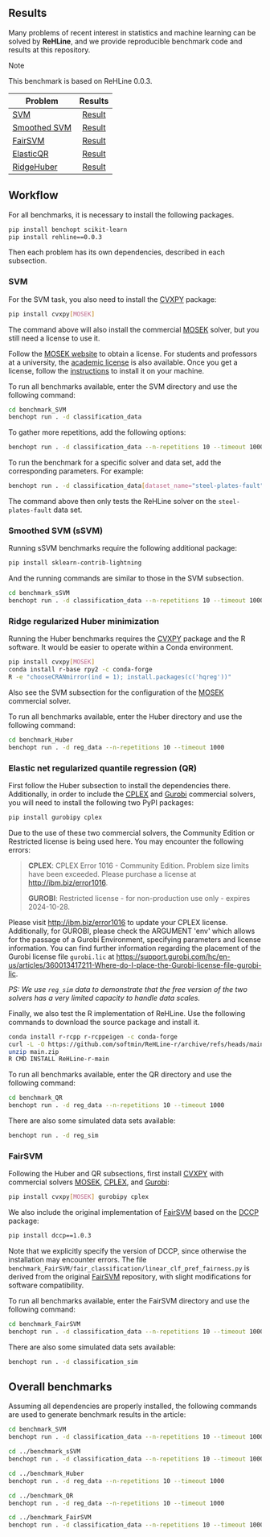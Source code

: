 ## Results

Many problems of recent interest in statistics and machine
learning can be solved by **ReHLine**, and we provide reproducible
benchmark code and results at this repository.

> [!NOTE]  
> This benchmark is based on ReHLine 0.0.3.

| Problem   |      Results      |
|---------- |:-----------------:|
|[SVM](https://github.com/softmin/ReHLine-benchmark/tree/main/benchmark_SVM) | [Result](https://rehline-python.readthedocs.io/en/latest/_static/benchmark/benchmark_SVM.html)|
|[Smoothed SVM](https://github.com/softmin/ReHLine-benchmark/tree/main/benchmark_sSVM) | [Result](https://rehline-python.readthedocs.io/en/latest/_static/benchmark/benchmark_sSVM.html)|
|[FairSVM](https://github.com/softmin/ReHLine-benchmark/tree/main/benchmark_FairSVM) | [Result](https://rehline-python.readthedocs.io/en/latest/_static/benchmark/benchmark_FairSVM.html)|
|[ElasticQR](https://github.com/softmin/ReHLine-benchmark/tree/main/benchmark_QR) | [Result](https://rehline-python.readthedocs.io/en/latest/_static/benchmark/benchmark_QR.html)|
|[RidgeHuber](https://github.com/softmin/ReHLine-benchmark/tree/main/benchmark_Huber) | [Result](https://rehline-python.readthedocs.io/en/latest/_static/benchmark/benchmark_Huber.html)|

## Workflow

For all benchmarks, it is necessary to install the following packages.

```bash
pip install benchopt scikit-learn
pip install rehline==0.0.3
```

Then each problem has its own dependencies,
described in each subsection.

### SVM

For the SVM task, you also need to install the
[CVXPY](https://www.cvxpy.org/) package:

```bash
pip install cvxpy[MOSEK]
```

The command above will also install the commercial
[MOSEK](https://www.mosek.com/) solver, but you
still need a license to use it.

Follow the [MOSEK website](https://www.mosek.com/resources/getting-started/)
to obtain a license. For students and professors at a university, the
[academic license](https://www.mosek.com/products/academic-licenses/)
is also available. Once you get a license, follow the
[instructions](https://docs.mosek.com/latest/licensing/quickstart.html#local)
to install it on your machine.

To run all benchmarks available, enter the SVM directory and use the following command:

```bash
cd benchmark_SVM
benchopt run . -d classification_data
```

To gather more repetitions, add the following options:

```bash
benchopt run . -d classification_data --n-repetitions 10 --timeout 1000
```

To run the benchmark for a specific solver and data set,
add the corresponding parameters. For example:

```bash
benchopt run . -d classification_data[dataset_name="steel-plates-fault"] -s rehline
```

The command above then only tests the ReHLine solver on the `steel-plates-fault` data set.

### Smoothed SVM (sSVM)

Running sSVM benchmarks require the following additional package:

```bash
pip install sklearn-contrib-lightning
```

And the running commands are similar to those in the SVM subsection.

```bash
cd benchmark_sSVM
benchopt run . -d classification_data --n-repetitions 10 --timeout 1000
```

### Ridge regularized Huber minimization

Running the Huber benchmarks requires the [CVXPY](https://www.cvxpy.org/) package
and the R software. It would be easier to operate
within a Conda environment.

```bash
pip install cvxpy[MOSEK]
conda install r-base rpy2 -c conda-forge
R -e "chooseCRANmirror(ind = 1); install.packages(c('hqreg'))"
```

Also see the SVM subsection for the configuration of the
[MOSEK](https://www.mosek.com/) commercial solver.

To run all benchmarks available, enter the Huber directory and use the following command:

```bash
cd benchmark_Huber
benchopt run . -d reg_data --n-repetitions 10 --timeout 1000
```

### Elastic net regularized quantile regression (QR)

First follow the Huber subsection to install the
dependencies there.
Additionally, in order to include the
[CPLEX](https://www.ibm.com/products/ilog-cplex-optimization-studio)
and [Gurobi](https://www.gurobi.com/)
commercial solvers, you will need to install the following two PyPI packages:

```bash
pip install gurobipy cplex
```

Due to the use of these two commercial solvers, the Community Edition or Restricted license is being used here. You may encounter the following errors:

> **CPLEX**: CPLEX Error 1016 - Community Edition. Problem size limits have been exceeded. Please purchase a license at http://ibm.biz/error1016.
>
> **GUROBI**: Restricted license - for non-production use only - expires 2024-10-28.

Please visit http://ibm.biz/error1016 to update your CPLEX license. Additionally, for GUROBI, please check the ARGUMENT 'env' which allows for the passage of a Gurobi Environment, specifying parameters and license information. You can find further information regarding the placement of the Gurobi license file `gurobi.lic` at https://support.gurobi.com/hc/en-us/articles/360013417211-Where-do-I-place-the-Gurobi-license-file-gurobi-lic.

*PS: We use `reg_sim` data to demonstrate that the free version of the two solvers has a very limited capacity to handle data scales.*

Finally, we also test the R implementation of
ReHLine. Use the following commands to download
the source package and install it.

```bash
conda install r-rcpp r-rcppeigen -c conda-forge
curl -L -O https://github.com/softmin/ReHLine-r/archive/refs/heads/main.zip
unzip main.zip
R CMD INSTALL ReHLine-r-main
```

To run all benchmarks available, enter the QR directory and use the following command:

```bash
cd benchmark_QR
benchopt run . -d reg_data --n-repetitions 10 --timeout 1000
```

There are also some simulated data sets available:

```bash
benchopt run . -d reg_sim
```

### FairSVM

Following the Huber and QR subsections, first install
[CVXPY](https://www.cvxpy.org/) with commercial solvers
[MOSEK](https://www.mosek.com/),
[CPLEX](https://www.ibm.com/products/ilog-cplex-optimization-studio),
and [Gurobi](https://www.gurobi.com/):

```bash
pip install cvxpy[MOSEK] gurobipy cplex
```

We also include the original implementation of
[FairSVM](https://github.com/mbilalzafar/fair-classification)
based on the
[DCCP](https://github.com/cvxgrp/dccp) package:

```bash
pip install dccp==1.0.3
```

Note that we explicitly specify the version of DCCP, since otherwise
the installation may encounter errors.
The file `benchmark_FairSVM/fair_classification/linear_clf_pref_fairness.py`
is derived from the original
[FairSVM](https://github.com/mbilalzafar/fair-classification) repository,
with slight modifications for software compatibility.

To run all benchmarks available, enter the FairSVM directory and use the following command:

```bash
cd benchmark_FairSVM
benchopt run . -d classification_data --n-repetitions 10 --timeout 1000
```

There are also some simulated data sets available:

```bash
benchopt run . -d classification_sim
```

## Overall benchmarks

Assuming all dependencies are properly installed,
the following commands are used to generate benchmark results in the article:

```bash
cd benchmark_SVM
benchopt run . -d classification_data --n-repetitions 10 --timeout 1000

cd ../benchmark_sSVM
benchopt run . -d classification_data --n-repetitions 10 --timeout 1000

cd ../benchmark_Huber
benchopt run . -d reg_data --n-repetitions 10 --timeout 1000

cd ../benchmark_QR
benchopt run . -d reg_data --n-repetitions 10 --timeout 1000

cd ../benchmark_FairSVM
benchopt run . -d classification_data --n-repetitions 10 --timeout 1000
```

